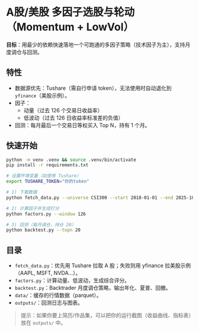 # A股/美股 多因子选股与轮动（Momentum + LowVol）
**目标**：用最少的依赖快速落地一个可跑通的多因子策略（技术因子为主），支持月度调仓与回测。

## 特性
- 数据源优先：Tushare（需自行申请 token），无法使用时自动退化到 `yfinance`（美股示例）。
- 因子：
  - 动量（过去 126 个交易日收益率）
  - 低波动（过去 126 日收益率标准差的负值）
- 回测：每月最后一个交易日等权买入 Top N，持有 1 个月。

## 快速开始
```bash
python -m venv .venv && source .venv/bin/activate
pip install -r requirements.txt

# 设置环境变量（如使用 Tushare）
export TUSHARE_TOKEN="你的token"

# 1) 下载数据
python fetch_data.py --universe CSI300 --start 2018-01-01 --end 2025-10-01

# 2) 计算因子并生成打分
python factors.py --window 126

# 3) 回测（每月调仓，持仓 20）
python backtest.py --topn 20
```

## 目录
- `fetch_data.py`：优先用 Tushare 拉取 A 股；失败则用 yfinance 拉美股示例（AAPL, MSFT, NVDA...）。
- `factors.py`：计算动量、低波动，生成综合评分。
- `backtest.py`：Backtrader 月度调仓策略，输出年化、夏普、回撤。
- `data/`：缓存的行情数据（parquet）。
- `outputs/`：回测日志与图表。

> 提示：如果你要上简历/作品集，可以把你的运行截图（收益曲线、指标表）放在 `outputs/` 中。
